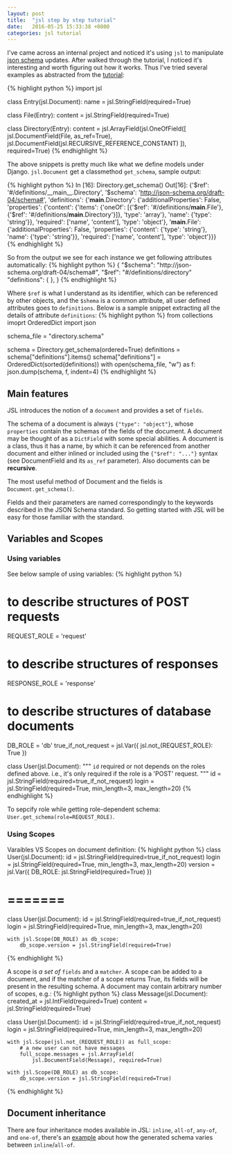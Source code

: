 ```yaml
---
layout: post
title:  "jsl step by step tutorial"
date:   2016-05-25 15:33:38 +0800
categories: jsl tutorial
---
```


I've came across an internal project and noticed it's using `jsl` to manipulate [json schema][json-schema] updates. After walked through the tutorial, I noticed it's interesting and worth figuring out how it works. Thus I've tried several examples as abstracted from the [tutorial][jsl-tutorial]:

{% highlight python %}
import jsl

class Entry(jsl.Document):
    name = jsl.StringField(required=True)

class File(Entry):
    content = jsl.StringField(required=True)

class Directory(Entry):
    content = jsl.ArrayField(jsl.OneOfField([
        jsl.DocumentField(File, as_ref=True),
        jsl.DocumentField(jsl.RECURSIVE_REFERENCE_CONSTANT)
    ]), required=True)
{% endhighlight %}

The above snippets is pretty much like what we define models under Django. `jsl.Document` get a classmethod `get_schema`, sample output:

{% highlight python %}
In [16]: Directory.get_schema()
Out[16]: 
{'$ref': '#/definitions/__main__.Directory',
 '$schema': 'http://json-schema.org/draft-04/schema#',
 'definitions': {'__main__.Directory': {'additionalProperties': False,
   'properties': {'content': {'items': {'oneOf': [{'$ref': '#/definitions/__main__.File'},
       {'$ref': '#/definitions/__main__.Directory'}]},
     'type': 'array'},
    'name': {'type': 'string'}},
   'required': ['name', 'content'],
   'type': 'object'},
  '__main__.File': {'additionalProperties': False,
   'properties': {'content': {'type': 'string'}, 'name': {'type': 'string'}},
   'required': ['name', 'content'],
   'type': 'object'}}}
{% endhighlight %}

So from the output we see for each instance we get following attributes automatically:
{% highlight python %}
{
    "$schema": "http://json-schema.org/draft-04/schema#",
    "$ref": "#/definitions/directory"
    "definitions": {
    },
 }
{% endhighlight %}

Where `$ref` is what I understand as its identifier, which can be referenced by other objects, and the `$shema` is a common attribute, all user defined attributes goes to `definitions`. Below is a sample snippet extracting all the details of attribute `definitions`:
{% highlight python %}
from collections imoprt OrderedDict
import json

schema_file = "directory.schema"

schema = Directory.get_schema(ordered=True)
definitions = schema["definitions"].items()
schema["definitions"] = OrderedDict(sorted(definitions))
with open(schema_file, "w") as f:
    json.dump(schema, f, indent=4)
{% endhighlight %}

## Main features

JSL introduces the notion of a `document` and provides a set of `fields`.

The schema of a document is always `{"type": "object"}`, whose `properties` contain the schemas of the fields of the document. A document may be thought of as a `DictField` with some special abilities. A document is a class, thus it has a name, by which it can be referenced from another document and either inlined or included using the `{"$ref": "..."}` syntax (see DocumentField and its `as_ref` parameter). Also documents can be **recursive**.

The most useful method of Document and the fields is `Document.get_schema()`.

Fields and their parameters are named correspondingly to the keywords described in the JSON Schema standard. So getting started with JSL will be easy for those familiar with the standard.

## Variables and Scopes
### Using variables

See below sample of using variables:
{% highlight python %}
# to describe structures of POST requests
REQUEST_ROLE = 'request'
# to describe structures of responses
RESPONSE_ROLE = 'response'
# to describe structures of database documents
DB_ROLE = 'db'
true_if_not_request = jsl.Var({
    jsl.not_(REQUEST_ROLE): True
})

class User(jsl.Document):
    """
    `id` required or not depends on the roles defined above.
    i.e., it's only required if the role is a 'POST' request.
    """
    id = jsl.StringField(required=true_if_not_request)
    login = jsl.StringField(required=True, min_length=3, max_length=20)
{% endhighlight %}

To sepcify role while getting role-dependent schema: `User.get_schema(role=REQUEST_ROLE)`.

### Using Scopes
Varaibles VS Scopes on document definition:
{% highlight python %}
class User(jsl.Document):
    id = jsl.StringField(required=true_if_not_request)
    login = jsl.StringField(required=True, min_length=3, max_length=20)
    version = jsl.Var({
        DB_ROLE: jsl.StringField(required=True)
    })

# =======
class User(jsl.Document):
    id = jsl.StringField(required=true_if_not_request)
    login = jsl.StringField(required=True, min_length=3, max_length=20)

    with jsl.Scope(DB_ROLE) as db_scope:
        db_scope.version = jsl.StringField(required=True)        
{% endhighlight %}

A scope is *a set of* `fields` and a `matcher`. A scope can be added to a document, and if the matcher of a scope returns True, its fields will be present in the resulting schema. A document may contain arbitrary number of scopes, e.g.:
{% highlight python %}
class Message(jsl.Document):
    created_at = jsl.IntField(required=True)
    content = jsl.StringField(required=True)

class User(jsl.Document):
    id = jsl.StringField(required=true_if_not_request)
    login = jsl.StringField(required=True, min_length=3, max_length=20)

    with jsl.Scope(jsl.not_(REQUEST_ROLE)) as full_scope:
        # a new user can not have messages
        full_scope.messages = jsl.ArrayField(
            jsl.DocumentField(Message), required=True)

    with jsl.Scope(DB_ROLE) as db_scope:
        db_scope.version = jsl.StringField(required=True)
{% endhighlight %}

## Document inheritance

There are four inheritance modes available in JSL: `inline`, `all-of`, `any-of`, and `one-of`, there's an [example][inheritence-sample] about how the generated schema varies between `inline`/`all-of`.

[json-schema]:  http://json-schema.org/documentation.html
[jsl-tutorial]: https://jsl.readthedocs.io/en/latest/tutorial.html
[inheritence-sample]: https://jsl.readthedocs.io/en/latest/tutorial.html#example